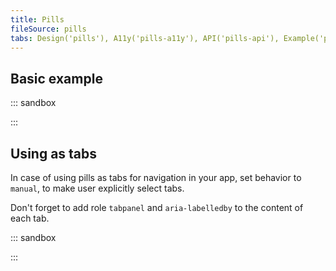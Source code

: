 ```yaml
---
title: Pills
fileSource: pills
tabs: Design('pills'), A11y('pills-a11y'), API('pills-api'), Example('pills-code'), Changelog('pills-changelog')
---
```


## Basic example

::: sandbox

<script lang="tsx">
  export Demo from './examples/basic_example.tsx';
</script>

:::

## Using as tabs

In case of using pills as tabs for navigation in your app, set behavior to `manual`, to make user explicitly select tabs. 

Don't forget to add role `tabpanel` and `aria-labelledby` to the content of each tab.

::: sandbox

<script lang="tsx">
  export Demo from './examples/tabs_example.tsx';
</script>

:::
